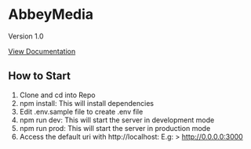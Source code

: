 # AbbeyMedia

Version 1.0

[View Documentation](https://documenter.getpostman.com/view/15316307/2s9YC32a8K)

## How to Start
1. Clone and cd into Repo
2. npm install: This will install dependencies
3. Edit .env.sample file to create .env file
4. npm run dev: This will start the server in development mode
5. npm run prod: This will start the server in production mode
6. Access the default uri with http://localhost:<PORT> E.g: > http://0.0.0.0:3000

